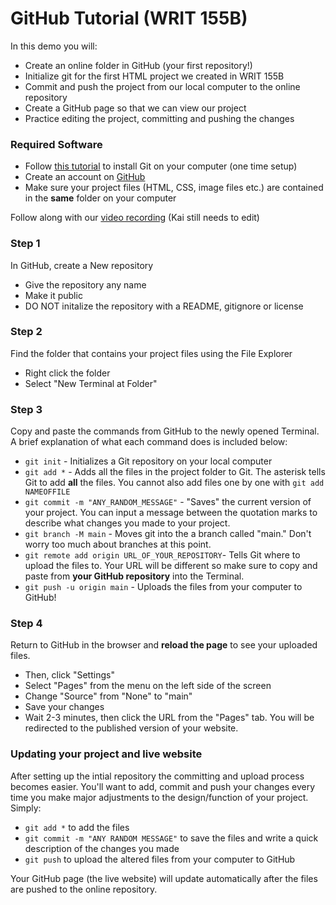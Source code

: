 # GitHub Tutorial (WRIT 155B) 

In this demo you will: 
- Create an online folder in GitHub (your first repository!) 
- Initialize git for the first HTML project we created in WRIT 155B
- Commit and push the project from our local computer to the online repository 
- Create a GitHub page so that we can view our project
- Practice editing the project, committing and pushing the changes

### Required Software 
- Follow [this tutorial](https://www.atlassian.com/git/tutorials/install-git#windows) to install Git on your computer (one time setup) 
- Create an account on [GitHub](https://github.com/)
- Make sure your project files (HTML, CSS, image files etc.) are contained in the **same** folder on your computer 

Follow along with our [video recording]() (Kai still needs to edit) 

### Step 1
In GitHub, create a New repository
- Give the repository any name 
- Make it public 
- DO NOT initalize the repository with a README, gitignore or license 

### Step 2
Find the folder that contains your project files using the File Explorer
- Right click the folder
- Select "New Terminal at Folder" 

### Step 3 
Copy and paste the commands from GitHub to the newly opened Terminal. A brief explanation of what each command does is included below: 
- `git init` - Initializes a Git repository on your local computer 
- `git add *` - Adds all the files in the project folder to Git. The asterisk tells Git to add **all** the files. You cannot also add files one by one with `git add NAMEOFFILE`
- `git commit -m "ANY_RANDOM_MESSAGE"` - "Saves" the current version of your project. You can input a message between the quotation marks to describe what changes you made to your project. 
- `git branch -M main` - Moves git into the a branch called "main." Don't worry too much about branches at this point. 
- `git remote add origin URL_OF_YOUR_REPOSITORY`- Tells Git where to upload the files to. Your URL will be different so make sure to copy and paste from **your GitHub repository** into the Terminal. 
- `git push -u origin main` - Uploads the files from your computer to GitHub! 

### Step 4
Return to GitHub in the browser and **reload the page** to see your uploaded files. 
- Then, click "Settings" 
- Select "Pages" from the menu on the left side of the screen 
- Change "Source" from "None" to "main"
- Save your changes
- Wait 2-3 minutes, then click the URL from the "Pages" tab. You will be redirected to the published version of your website. 

### Updating your project and live website 
After setting up the intial repository the committing and upload process becomes easier. You'll want to add, commit and push your changes every time you make major adjustments to the design/function of your project. Simply: 
- `git add *` to add the files 
- `git commit -m "ANY RANDOM MESSAGE"` to save the files and write a quick description of the changes you made 
- `git push` to upload the altered files from your computer to GitHub 

Your GitHub page (the live website) will update automatically after the files are pushed to the online repository. 

